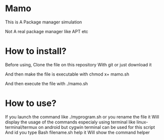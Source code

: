 # Mamo

This is A Package manager simulation 

Not A real package manager like APT etc

# How to install?

Before using, Clone the file on this repository 
With git or just download it

And then make the file is executable with chmod x+
mamo.sh

And then execute the file with ./mamo.sh

# How to use?

If you launch the command like ./myprogram.sh or you rename the file it Will display the usage of the commands
especialy using terminal like linux-terminal/termux on android 
but cygwin terminal can be used for this script
And id you type Bash filename.sh help it Will show the command helper

